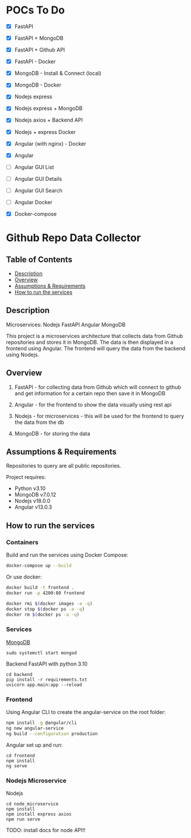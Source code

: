 # POCs To Do

- [x] FastAPI
- [x] FastAPI + MongoDB 
- [x] FastAPI + Github API
- [x] FastAPI - Docker
- [x] MongoDB - Install & Connect (local)
- [x] MongoDB - Docker
- [x] Nodejs express
- [x] Nodejs express + MongoDB 
- [x] Nodejs axios + Backend API
- [x] Nodejs + express Docker
- [x] Angular (with nginx) - Docker
- [x] Angular 
- [ ] Angular GUI List
- [ ] Angular GUI Details
- [ ] Angular GUI Search
- [ ] Angular Docker
- [x] Docker-compose


# Github Repo Data Collector

## Table of Contents

- [Description](#description)
- [Overview](#overview)
- [Assumptions & Requirements](#assumptions--requirements)
- [How to run the services](#how-to-run-the-services)


## Description

Microservices: Nodejs  FastAPI Angular MongoDB

This project is a microservices architecture that collects data from Github repositories and stores it in MongoDB. The data is then displayed in a frontend using Angular. The frontend will query the data from the backend using Nodejs.

## Overview

1. FastAPI - for collecting data from Github which will connect to github and get information for a certain repo then save it in MongoDB

2. Angular - for the frontend to show the data visually using rest api

3. Nodejs - for microservices - this will be used for the frontend to query the data from the db

4. MongoDB - for storing the data

## Assumptions & Requirements

Repositories to query are all public repositories. 

Project requires:

- Python v3.10
- MongoDB v7.0.12
- Nodejs v18.0.0
- Angular v13.0.3

## How to run the services

### Containers

Build and run the services using Docker Compose:

```sh
docker-compose up --build
```

Or use docker: 

```sh
docker build -t frontend .
docker run -p 4200:80 frontend

docker rmi $(docker images -a -q)
docker stop $(docker ps -a -q)
docker rm $(docker ps -a -q)
```

### Services

[MongoDB](https://www.mongodb.com/docs/manual/tutorial/install-mongodb-on-ubuntu/)

```
sudo systemctl start mongod
```

Backend FastAPI with python 3.10

```
cd backend
pip install -r requirements.txt
uvicorn app.main:app --reload
```

### Frontend 

Using Angular CLI to create the angular-service on the root folder:

```sh
npm install -g @angular/cli
ng new angular-service
ng build --configuration production
```

Angular set up and run:

```
cd frontend
npm install
ng serve
```

### Nodejs Microservice

Nodejs

```
cd node_microservice
npm install
npm install express axios
npm run serve
```

TODO: install docs for node API!!
